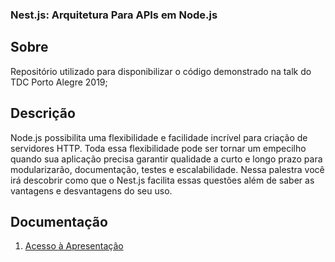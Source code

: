 ### Nest.js: Arquitetura Para APIs em Node.js

## Sobre

Repositório utilizado para disponibilizar o código demonstrado na talk do TDC Porto Alegre 2019;

## Descrição

Node.js possibilita uma flexibilidade e facilidade incrível para criação de servidores HTTP. Toda essa flexibilidade pode ser tornar um empecilho quando sua aplicação precisa garantir qualidade a curto e longo prazo para modularizarão, documentação, testes e escalabilidade. Nessa palestra você irá descobrir como que o Nest.js facilita essas questões além de saber as vantagens e desvantagens do seu uso.

## Documentação

1) [Acesso à Apresentação](https://docs.google.com/presentation/d/1TYr3iQjLSDHXd6t25WRtzKnzb5Nbg7CFq_af-eT_Ltw/edit?usp=sharing)